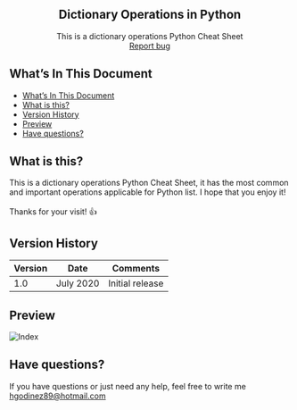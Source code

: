 <p align="center">
  <h2 align="center">Dictionary Operations in Python</h2>

  <p align="center">
    This is a dictionary operations Python Cheat Sheet
    <br>
    <a href="https://github.com/hgodinez89/dict-operations-cheat-sheet/issues/new">Report bug</a>
  </p>
</p>

## What’s In This Document

- [What’s In This Document](#whats-in-this-document)
- [What is this?](#what-is-this)
- [Version History](#version-history)
- [Preview](#preview)
- [Have questions?](#have-questions)

## What is this?

This is a dictionary operations Python Cheat Sheet, it has the most common and important operations applicable for Python list. I hope that you enjoy it! </br> </br>
Thanks for your visit! 👍

## Version History

| Version |       Date         |             Comments             |
| ------- | ------------------ | -------------------------------- |
| 1.0     | July 2020          | Initial release                  |

## Preview

![Index](https://res.cloudinary.com/developerteam/image/upload/v1595722448/DictOperationsCheatSheet/DictionaryOperationsPythonPNG.png)

## Have questions?

If you have questions or just need any help, feel free to write me 
<a href="mailto:hgodinez89@hotmail.com">hgodinez89@hotmail.com</a>